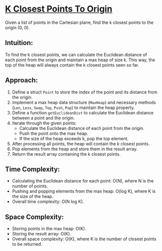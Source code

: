 # [K Closest Points To Origin](https://leetcode.com/problems/k-closest-points-to-origin/description/)
Given a list of points in the Cartesian plane, find the k closest points to the origin (0, 0).

## Intuition:
To find the k closest points, we can calculate the Euclidean distance of each point from the origin and maintain a max heap of size k. This way, the top of the heap will always contain the k closest points seen so far.

## Approach:
1. Define a struct `Point` to store the index of the point and its distance from the origin.
2. Implement a max heap data structure (`MaxHeap`) and necessary methods (`Len`, `Less`, `Swap`, `Top`, `Push`, `Pop`) to maintain the heap property.
3. Define a function `getEuclideanDist` to calculate the Euclidean distance between a point and the origin.
4. Iterate through the given points:
   - Calculate the Euclidean distance of each point from the origin.
   - Push the point onto the max heap.
   - If the size of the heap exceeds k, pop the top element.
5. After processing all points, the heap will contain the k closest points.
6. Pop elements from the heap and store them in the result array.
7. Return the result array containing the k closest points.

## Time Complexity:
- Calculating the Euclidean distance for each point: O(N), where N is the number of points.
- Pushing and popping elements from the max heap: O(log K), where K is the size of the heap.
- Overall time complexity: O(N log K).

## Space Complexity:
- Storing points in the max heap: O(K).
- Storing the result array: O(K).
- Overall space complexity: O(K), where K is the number of closest points to be returned.
